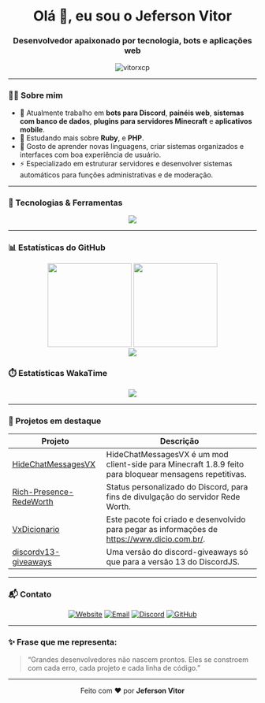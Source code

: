 <h1 align="center">Olá 👋, eu sou o Jeferson Vitor</h1>
<h3 align="center">Desenvolvedor apaixonado por tecnologia, bots e aplicações web</h3>

<p align="center">
  <img src="https://komarev.com/ghpvc/?username=vitorxcp&label=Visualizações&color=0e75b6&style=flat" alt="vitorxcp" />
</p>

---

### 🧑‍💻 Sobre mim

- 🔭 Atualmente trabalho em **bots para Discord**, **painéis web**, **sistemas com banco de dados**, **plugins para servidores Minecraft** e **aplicativos mobile**.
- 🌱 Estudando mais sobre **Ruby**, e **PHP**.
- 🧠 Gosto de aprender novas linguagens, criar sistemas organizados e interfaces com boa experiência de usuário.
- ⚡ Especializado em estruturar servidores e desenvolver sistemas automáticos para funções administrativas e de moderação.

---

### 🚀 Tecnologias & Ferramentas

<div align="center">
  <img src="https://skillicons.dev/icons?i=js,ts,nodejs,react,vue,nextjs,html,css,tailwind,python,django,flask,kotlin,java,mysql,mongodb,firebase,git,github,vscode,postman" />
</div>

---

### 📊 Estatísticas do GitHub

<div align="center">
  <img height="170" src="https://github-readme-stats.vercel.app/api?username=vitorxcp&show_icons=true&theme=tokyonight&count_private=true&hide_border=true" />
  <img height="170" src="https://github-readme-stats.vercel.app/api/top-langs/?username=vitorxcp&layout=compact&theme=tokyonight&hide_border=true" />
</div>

<div align="center">
  <img src="https://streak-stats.demolab.com/?user=vitorxcp&theme=tokyonight&hide_border=true" />
</div>

### ⏱️ Estatísticas WakaTime

<div align="center">
  <img src="https://github-readme-stats.vercel.app/api/wakatime?username=vitorxp&layout=compact&theme=tokyonight&hide_border=true&langs_count=5" />
</div>

---

### 🧩 Projetos em destaque

| Projeto | Descrição |
|--------|-----------|
| [HideChatMessagesVX](https://github.com/vitorxcp/HideChatMessagesVX) | HideChatMessagesVX é um mod client-side para Minecraft 1.8.9 feito para bloquear mensagens repetitivas. |
| [Rich-Presence-RedeWorth](https://github.com/vitorxcp/Rich-Presence-RedeWorth) | Status personalizado do Discord, para fins de divulgação do servidor Rede Worth. |
| [VxDicionario](https://github.com/vitorxcp/VxDicionario) | Este pacote foi criado e desenvolvido para pegar as informações de https://www.dicio.com.br/. |
| [discordv13-giveaways](https://github.com/vitorxcp/discordv13-giveaways) | Uma versão do discord-giveaways só que para a versão 13 do DiscordJS. |

---

### 📬 Contato

<div align="center">

[![Website](https://img.shields.io/badge/Website-vitorxp.squareweb.app-0A66C2?style=for-the-badge&logo=google-chrome&logoColor=white)](https://vitorxp.squareweb.app)
[![Email](https://img.shields.io/badge/Email-vitor.xp.1958@gmail.com-D14836?style=for-the-badge&logo=gmail&logoColor=white)](mailto:vitor.xp.1958@gmail.com)
[![Discord](https://img.shields.io/badge/Discord-vitor_xp-5865F2?style=for-the-badge&logo=discord&logoColor=white)](https://discord.com/users/518862457876250625)
[![GitHub](https://img.shields.io/badge/GitHub-vitorxcp-171515?style=for-the-badge&logo=github&logoColor=white)](https://github.com/vitorxcp)

</div>

---

### ✨ Frase que me representa:

> “Grandes desenvolvedores não nascem prontos. Eles se constroem com cada erro, cada projeto e cada linha de código.”

---

<p align="center">Feito com ❤️ por <strong>Jeferson Vitor</strong></p>
